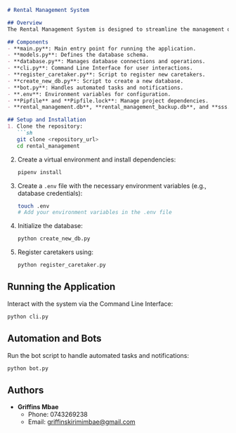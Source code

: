 ```markdown
# Rental Management System

## Overview
The Rental Management System is designed to streamline the management of rental properties, tenants, and caretakers. It offers a comprehensive solution for property managers to efficiently handle their operations.

## Components
- **main.py**: Main entry point for running the application.
- **models.py**: Defines the database schema.
- **database.py**: Manages database connections and operations.
- **cli.py**: Command Line Interface for user interactions.
- **register_caretaker.py**: Script to register new caretakers.
- **create_new_db.py**: Script to create a new database.
- **bot.py**: Handles automated tasks and notifications.
- **.env**: Environment variables for configuration.
- **Pipfile** and **Pipfile.lock**: Manage project dependencies.
- **rental_management.db**, **rental_management_backup.db**, and **sss.db**: Database files storing rental management data.

## Setup and Installation
1. Clone the repository:
   ```sh
   git clone <repository_url>
   cd rental_management
   ```
2. Create a virtual environment and install dependencies:
   ```sh
   pipenv install
   ```
3. Create a `.env` file with the necessary environment variables (e.g., database credentials):
   ```sh
   touch .env
   # Add your environment variables in the .env file
   ```
4. Initialize the database:
   ```sh
   python create_new_db.py
   ```
5. Register caretakers using:
   ```sh
   python register_caretaker.py
   ```

## Running the Application

Interact with the system via the Command Line Interface:
```sh
python cli.py
```

## Automation and Bots
Run the bot script to handle automated tasks and notifications:
```sh
python bot.py
```

## Authors
- **Griffins Mbae**
  - Phone: 0743269238
  - Email: griffinskirimimbae@gmail.com
```
